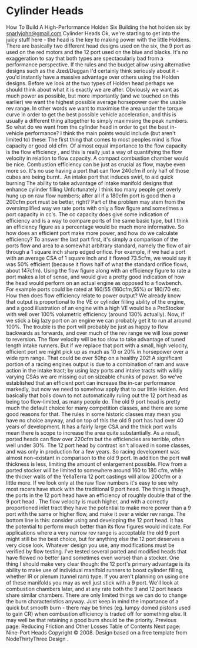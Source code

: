 # Cylinder Heads

How To Build A High-Performance Holden Six
Building the hot holden six
by snarlyjohn@gmail.com
Cylinder Heads
Ok, we're starting to get into the juicy stuff here - the head
is the key to making power with the little Holdens. There are
basically two different head designs used on the six, the 9 port as
used on the red motors and the 12 port used on the blue and blacks.
It's no exaggeration to say that both types are spectacularly bad
from a performance perspective. If the rules and the budget allow
using alternative designs such as the Jzed/Duggan I'd certainly
think seriously about it - you'd instantly have a massive advantage
over others using the Holden designs.
Before we look at the two types of Holden head perhaps we should think
about what it is exactly we are after. Obviously we want as much power as
possible, but more importantly (and we touched on this earlier) we want the
highest possible average horsepower over the usable rev range. In other words
we want to maximise the area under the torque curve in order to get the best
possible vehicle acceleration, and this is usually a different thing altogether
to simply maximising the peak numbers. So what do we want from the cylinder head
in order to get the best in-vehicle performance? I think the main points would include
(but aren't limited to) these:
The first thing that comes to most peoples mind is flow capacity or good old cfm.
Of almost equal importance to the flow capacity is the flow
efficiency
,
and this is really just a way of quantifying the flow velocity in relation to flow capacity.
A compact combustion chamber would be nice. Combustion efficiency can be just as crucial as flow, maybe even more so. It's no use
having a port that can flow 240cfm if only half of those cubes are being burnt..
An intake port that induces swirl, to aid quick burning
The ability to take advantage of intake manifold designs that enhance cylinder filling
Unfortunately I think too many people get overly hung up on raw flow numbers; after all
if a 180cfm port is good then a 200cfm port must be better, right? Part of the problem may
stem from the oversimplified way we rate ports with only a flow figure and sometimes a port
capacity in cc's. The cc capacity does give some indication of efficiency and is a way to
compare ports of the same basic type, but I think an efficiency figure as a percentage would be much
more informative.
So how does an efficient port make more power, and how do we calculate efficiency? To
answer the last part first, it's simply a comparison of the ports flow and area to a somewhat
arbitrary standard, namely the flow of air through a 1 square inch sharp edged orifice. For example,
if we had a port with an average CSA of 1 square inch and it flowed 73.5cfm, we would say it was
50% efficient (because it flows half of what the standard orifice flows, about 147cfm). Using
the flow figure along with an efficiency figure to rate a port makes a lot of sense,
and would give a pretty good indication of how the head would perform on an actual engine as opposed
to a flowbench. For example ports could be rated at 160/55 (160cfm,55%) or 180/70 etc.
How then does flow efficiency relate to power output? We already know that output is proportional
to the VE or cylinder filling ability of the engine, and a good illustration of an engine with a high
VE would be a ProStocker with well over 100% volumetric efficiency (around 130% actually). Now, if
we stick a big lazy port on an engine we can probably get it to run at around 100%. The trouble
is the port will probably be just as happy to flow backwards as forwards, and over much of the rev
range we will lose power to reversion. The flow velocity will be too slow to take advantage of tuned
length intake runners. But if we replace that port with a small, high velocity, efficient port we might pick
up as much as 10 or 20% in horsepower over a wide rpm range. That could be over 50hp on a healthy
202!
A significant portion of a racing engines output is due to a combination of ram and wave
action in the intake tract; by using lazy ports and intake tracts with wildly varying CSAs we are
missing out on sizeable chunks of power.
So we've established that an efficient port can increase the in-car performance markedly, but
now we need to somehow apply that to our little Holden. And basically that boils down to
not
automatically ruling out the 12 port head as being too flow-limited, as many people do. The old
9 port head is pretty much the default choice for many competition classes, and there are some
good reasons for that. The rules in some historic classes may mean you have no choice anyway,
and on top of this the old 9 port has had over 40 years of development. It has a fairly large CSA
and the thick port walls mean there is scope to increase the area quite substantially. As a result,
ported heads can flow over 220cfm but the efficiencies are terrible, often well under 30%.
The 12 port head by contrast isn't allowed in some classes, and was only in production for a few years.
So racing development was almost non-existant in comparison to the old 9 port. In addition the port wall thickness is
less, limiting the amount of enlargement possible. Flow from a ported stocker will be limited to
somewhere around 160 to 180 cfm, while the thicker walls of the YellaTerra 12 port castings will allow 200cfm
or a little more. If we look only at the raw flow numbers it's easy to see why most racers have stuck
with the traditional 9 port head. The thing is though,
the ports in the 12 port head have an efficiency
of roughly double that of the 9 port head
. The flow velocity is
much
higher, and with a correctly
proportioned inlet tract they have the potential to make more power than a 9 port with the same or higher
flow, and make it over a wider rev range.
The bottom line is this: consider using and developing the 12 port head. It has the potential to perform
much better than its flow figures would indicate. For applications where a very narrow rev range is acceptable
the old 9 port might still be the best choice, but for anything else the 12 port deserves a very close look.
Whatever design you use, any modifications must be verified by flow testing. I've tested several ported and
modified heads that have flowed no better (and sometimes even worse) than a stocker. One thing I should make very
clear though: the 12 port's primary advantage is its ability to make use of individual manifold runners to boost
cylinder filling, whether IR or plenum (tunnel ram) type. If you aren't planning on using one of these manifolds
you may as well just stick with a 9 port.
We'll look at combustion chambers later, and at any rate both the 9 and 12 port heads share similar chambers.
There are only limited things we can do to change the burn characteristics anyway. Just keep in mind the importance
of a quick but smooth burn - there may be times (eg. lumpy domed pistons used to gain CR) when combustion efficiency
is traded off for something else. It may well be that retaining a good burn should be the priority.
Previous page: Reducing Friction and Other Losses
Table of Contents
Next page: Nine-Port Heads
Copyright © 2008. Design
based on a free template from
NodeThirtyThree
Design
.